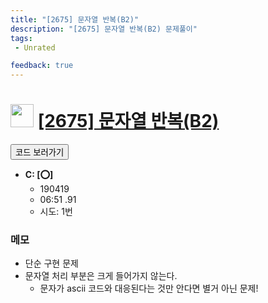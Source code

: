 ```yaml
---
title: "[2675] 문자열 반복(B2)"
description: "[2675] 문자열 반복(B2) 문제풀이"
tags: 
 - Unrated 

feedback: true
---
```

<h1><img src="https://doky.space/assets/icpclev/u0.svg" height="37px"> <a href="http://icpc.me/2675">[2675] 문자열 반복(B2)</a></h1>

<a href="https://github.com/DokySp/acmicpc-practice/tree/master/2675"><button class="btn btn-info">코드 보러가기</button></a>

- **C: [:o:]**
  - 190419
  - 06:51 .91
  - 시도: 1번

### 메모
 - 단순 구현 문제
 - 문자열 처리 부분은 크게 들어가지 않는다.
    - 문자가 ascii 코드와 대응된다는 것만 안다면 별거 아닌 문제!
